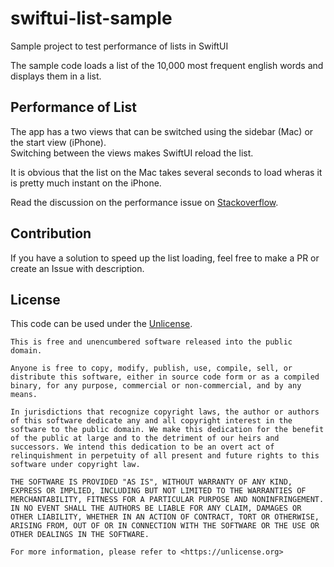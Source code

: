 # swiftui-list-sample
Sample project to test performance of lists in SwiftUI

The sample code loads a list of the 10,000 most frequent english words and displays them in a list.

## Performance of List

The app has a two views that can be switched using the sidebar (Mac) or the start view (iPhone).  
Switching between the views makes SwiftUI reload the list.

It is obvious that the list on the Mac takes several seconds to load wheras it is pretty much instant on the iPhone.

Read the discussion on the performance issue on [Stackoverflow](https://stackoverflow.com/questions/72070486/bad-performance-of-large-swiftui-lists-on-macos).


## Contribution

If you have a solution to speed up the list loading, feel free to make a PR or create an Issue with description.


## License
This code can be used under the [Unlicense](https://unlicense.org).

```
This is free and unencumbered software released into the public domain.

Anyone is free to copy, modify, publish, use, compile, sell, or
distribute this software, either in source code form or as a compiled
binary, for any purpose, commercial or non-commercial, and by any
means.

In jurisdictions that recognize copyright laws, the author or authors
of this software dedicate any and all copyright interest in the
software to the public domain. We make this dedication for the benefit
of the public at large and to the detriment of our heirs and
successors. We intend this dedication to be an overt act of
relinquishment in perpetuity of all present and future rights to this
software under copyright law.

THE SOFTWARE IS PROVIDED "AS IS", WITHOUT WARRANTY OF ANY KIND,
EXPRESS OR IMPLIED, INCLUDING BUT NOT LIMITED TO THE WARRANTIES OF
MERCHANTABILITY, FITNESS FOR A PARTICULAR PURPOSE AND NONINFRINGEMENT.
IN NO EVENT SHALL THE AUTHORS BE LIABLE FOR ANY CLAIM, DAMAGES OR
OTHER LIABILITY, WHETHER IN AN ACTION OF CONTRACT, TORT OR OTHERWISE,
ARISING FROM, OUT OF OR IN CONNECTION WITH THE SOFTWARE OR THE USE OR
OTHER DEALINGS IN THE SOFTWARE.

For more information, please refer to <https://unlicense.org>
```
